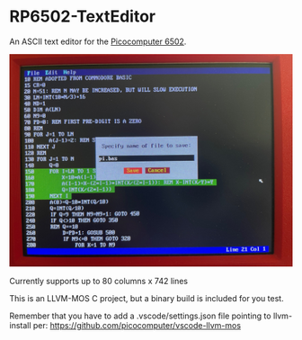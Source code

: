 # RP6502-TextEditor
An ASCII text editor for the [Picocomputer 6502](https://picocomputer.github.io/).

<img src="TE.jpg" width="800px"/> 

Currently supports up to 80 columns x 742 lines

This is an LLVM-MOS C project, but a binary build is included for you test.

Remember that you have to add a .vscode/settings.json file pointing to llvm-install per:
https://github.com/picocomputer/vscode-llvm-mos

